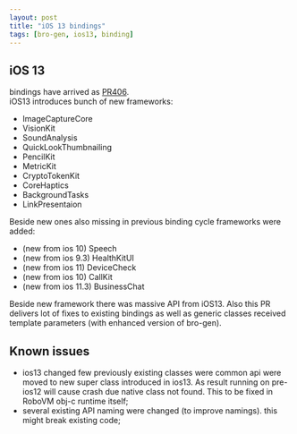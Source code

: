 ```yaml
---
layout: post
title: "iOS 13 bindings"
tags: [bro-gen, ios13, binding]
---
```


## iOS 13 
bindings have arrived as [PR406](https://github.com/MobiVM/robovm/pull/406).  
iOS13 introduces bunch of new frameworks: 
- ImageCaptureCore
- VisionKit
- SoundAnalysis
- QuickLookThumbnailing
- PencilKit
- MetricKit
- CryptoTokenKit
- CoreHaptics
- BackgroundTasks
- LinkPresentaion

Beside new ones also missing in previous binding cycle frameworks were added:
- (new from ios 10) Speech
- (new from ios 9.3) HealthKitUI
- (new from ios 11) DeviceCheck
- (new from ios 10) CallKit
- (new from ios 11.3) BusinessChat

Beside new framework there was massive API from iOS13. Also this PR delivers lot of fixes to existing bindings as well as generic classes received template parameters (with enhanced version of bro-gen).

## Known issues 
- ios13 changed few previously existing classes were common api were moved to new super class introduced in ios13. As result running on pre-ios12 will cause crash due native class not found. This to be fixed in RoboVM obj-c runtime itself; 
- several existing API naming were changed (to improve namings). this might break existing code; 